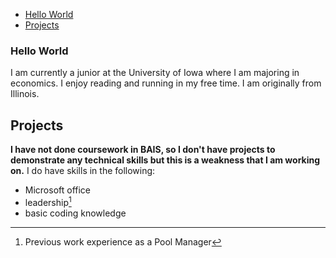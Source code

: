 - [Hello World](#Hello_World)
- [Projects](#Projects)

### Hello World
I am currently a junior at the University of Iowa where I am majoring in economics. I enjoy reading and running in my free time. I am originally from Illinois.
## Projects
**I have not done coursework in BAIS, so I don't have projects to demonstrate any technical skills but this is a weakness that I am working on.**
I do have skills in the following:
- Microsoft office
- leadership[^1]
- basic coding knowledge

[^1]: Previous work experience as a Pool Manager
